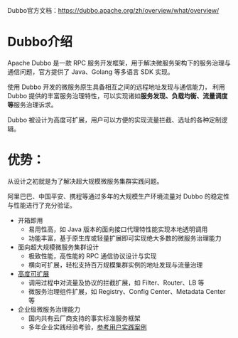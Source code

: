 Dubbo官方文档：https://dubbo.apache.org/zh/overview/what/overview/

# Dubbo介绍
Apache Dubbo 是一款 RPC 服务开发框架，用于解决微服务架构下的服务治理与通信问题，官方提供了 Java、Golang 等多语言 SDK 实现。

使用 Dubbo 开发的微服务原生具备相互之间的远程地址发现与通信能力， 利用 Dubbo 提供的丰富服务治理特性，可以实现诸如**服务发现、负载均衡、流量调度等**服务治理诉求。

Dubbo 被设计为高度可扩展，用户可以方便的实现流量拦截、选址的各种定制逻辑。
# 优势：
从设计之初就是为了解决超大规模微服务集群实践问题。

阿里巴巴、中国平安、携程等通过多年的大规模生产环境流量对 Dubbo 的稳定性与性能进行了充分验证。
- 开箱即用
  - 易用性高，如 Java 版本的面向接口代理特性能实现本地透明调用
  - 功能丰富，基于原生库或轻量扩展即可实现绝大多数的微服务治理能力
- 面向超大规模微服务集群设计
  - 极致性能，高性能的 RPC 通信协议设计与实现
  - 横向可扩展，轻松支持百万规模集群实例的地址发现与流量治理
- [高度可扩展](https://dubbo.apache.org/zh/overview/what/extensibility/)
  - 调用过程中对流量及协议的拦截扩展，如 Filter、Router、LB 等
  - 微服务治理组件扩展，如 Registry、Config Center、Metadata Center 等
- 企业级微服务治理能力
  - 国内共有云厂商支持的事实标准服务框架
  - 多年企业实践经验考验，[参考用户实践案例](https://dubbo.apache.org/zh/users/)